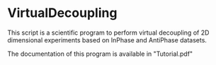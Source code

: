 # VirtualDecoupling

This script is a scientific program to perform virtual decoupling of 2D dimensional experiments based on InPhase and AntiPhase datasets. 

The documentation of this program is available in "Tutorial.pdf"
